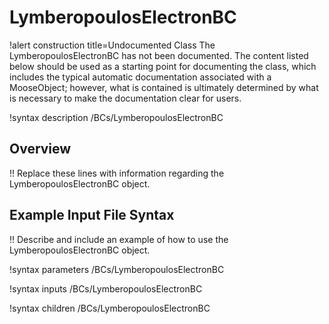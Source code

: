 # LymberopoulosElectronBC

!alert construction title=Undocumented Class
The LymberopoulosElectronBC has not been documented. The content listed below should be used as a starting point for
documenting the class, which includes the typical automatic documentation associated with a
MooseObject; however, what is contained is ultimately determined by what is necessary to make the
documentation clear for users.

!syntax description /BCs/LymberopoulosElectronBC

## Overview

!! Replace these lines with information regarding the LymberopoulosElectronBC object.

## Example Input File Syntax

!! Describe and include an example of how to use the LymberopoulosElectronBC object.

!syntax parameters /BCs/LymberopoulosElectronBC

!syntax inputs /BCs/LymberopoulosElectronBC

!syntax children /BCs/LymberopoulosElectronBC
